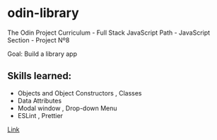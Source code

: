 # odin-library

The Odin Project Curriculum - Full Stack JavaScript Path - JavaScript Section - Project Nº8

Goal: Build a library app

## Skills learned:

-   Objects and Object Constructors , Classes
-   Data Attributes
-   Modal window , Drop-down Menu
-   ESLint , Prettier

[Link](https://stanimirkosev.github.io/odin-library/)
